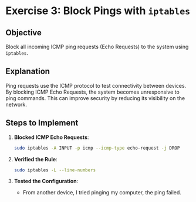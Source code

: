 # Exercise 3: Block Pings with `iptables`

## Objective
Block all incoming ICMP ping requests (Echo Requests) to the system using `iptables`.

## Explanation
Ping requests use the ICMP protocol to test connectivity between devices. By blocking ICMP Echo Requests, the system becomes unresponsive to ping commands. This can improve security by reducing its visibility on the network.

## Steps to Implement

1. **Blocked ICMP Echo Requests**:

   ```bash
   sudo iptables -A INPUT -p icmp --icmp-type echo-request -j DROP
   ```

2. **Verified the Rule**:

   ```bash
   sudo iptables -L --line-numbers
   ```

3. **Tested the Configuration**:
   - From another device, I tried pinging my computer, the ping failed.


